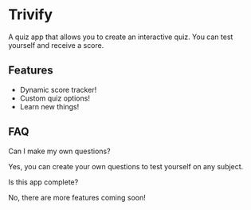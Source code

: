
# Trivify

A quiz app that allows you to create an interactive quiz. You can test yourself and receive a score.








## Features

- Dynamic score tracker!
- Custom quiz options!
- Learn new things!


## FAQ

Can I make my own questions?

Yes, you can create your own questions to test yourself on any subject.

Is this app complete?

No, there are more features coming soon!
